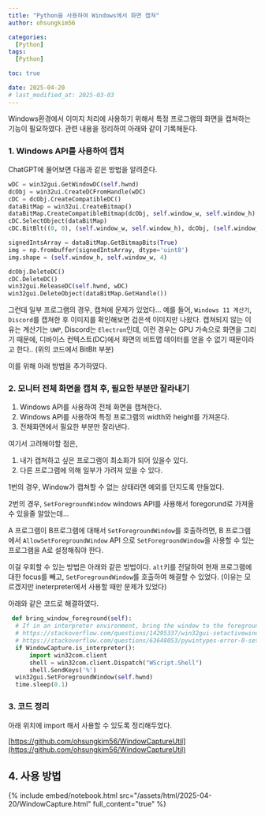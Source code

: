 ```yaml
---
title: "Python을 사용하여 Windows에서 화면 캡쳐"
author: ohsungkim56

categories:
  [Python]
tags:
  [Python]

toc: true

date: 2025-04-20
# last_modified_at: 2025-03-03
---
```


Windows환경에서 이미지 처리에 사용하기 위해서 특정 프로그램의 화면을 캡쳐하는 기능이 필요하였다.
관련 내용을 정리하여 아래와 같이 기록해둔다.

### 1. Windows API를 사용하여 캡쳐

ChatGPT에 물어보면 다음과 같은 방법을 알려준다.
``` python
wDC = win32gui.GetWindowDC(self.hwnd)
dcObj = win32ui.CreateDCFromHandle(wDC)
cDC = dcObj.CreateCompatibleDC()
dataBitMap = win32ui.CreateBitmap()
dataBitMap.CreateCompatibleBitmap(dcObj, self.window_w, self.window_h)
cDC.SelectObject(dataBitMap)
cDC.BitBlt((0, 0), (self.window_w, self.window_h), dcObj, (self.window_x, self.window_y), win32con.SRCCOPY)

signedIntsArray = dataBitMap.GetBitmapBits(True)
img = np.frombuffer(signedIntsArray, dtype='uint8')
img.shape = (self.window_h, self.window_w, 4)

dcObj.DeleteDC()
cDC.DeleteDC()
win32gui.ReleaseDC(self.hwnd, wDC)
win32gui.DeleteObject(dataBitMap.GetHandle())
```

그런데 일부 프로그램의 경우, 캡쳐에 문제가 있었다...
예를 들어, `Windows 11 계산기`, `Discord`를 캡쳐한 후 이미지를 확인해보면 검은색 이미지만 나왔다.
캡쳐되지 않는 이유는 계산기는 `UWP`, Discord는 `Electron`인데, 이런 경우는 GPU 가속으로 화면을 그리기 때문에,
디바이스 컨텍스트(DC)에서 화면의 비트맵 데이터를 얻을 수 없기 때문이라고 한다.. (위의 코드에서 BitBlt 부분)

이를 위해 아래 방법을 추가하였다.


### 2. 모니터 전체 화면을 캡쳐 후, 필요한 부분만 잘라내기

1. Windows API를 사용하여 전체 화면을 캡쳐한다.
2. Windows API를 사용하여 특정 프로그램의 width와 height를 가져온다.
3. 전체화면에서 필요한 부분만 잘라낸다.

여기서 고려해야할 점은,
1. 내가 캡쳐하고 싶은 프로그램이 최소화가 되어 있을수 있다.
2. 다른 프로그램에 의해 일부가 가려져 있을 수 있다.

1번의 경우, Window가 캡쳐할 수 없는 상태라면 예외를 던지도록 만들었다.

2번의 경우, `SetForegroundWindow` windows API를 사용해서 foregorund로 가져올 수 있을줄 알았는데...

A 프로그램이 B프로그램에 대해서 `SetForegroundWindow`를 호출하려면,
B 프로그램에서 `AllowSetForegroundWindow` API 으로 `SetForegroundWindow`을 사용할 수 있는 프로그램을 A로 설정해줘야 한다.

이걸 우회할 수 있는 방법은 아래와 같은 방법이다.
`alt`키를 전달하여 현재 프로그램에대한 focus를 빼고, `SetForegroundWindow`를 호출하여 해결할 수 있었다.
(이유는 모르겠지만 ineterpreter에서 사용할 때만 문제가 있었다)

아래와 같은 코드로 해결하였다.


``` python
 def bring_window_foreground(self):
  # If in an interpreter environment, bring the window to the foreground.
  # https://stackoverflow.com/questions/14295337/win32gui-setactivewindow-error-the-specified-procedure-could-not-be-found
  # https://stackoverflow.com/questions/63648053/pywintypes-error-0-setforegroundwindow-no-error-message-is-available
  if WindowCapture.is_interpreter():
      import win32com.client
      shell = win32com.client.Dispatch("WScript.Shell")
      shell.SendKeys('%')
  win32gui.SetForegroundWindow(self.hwnd)
  time.sleep(0.1)
```

### 3. 코드 정리
아래 위치에 import 해서 사용할 수 있도록 정리해두었다.

[https://github.com/ohsungkim56/WindowCaptureUtil](https://github.com/ohsungkim56/WindowCaptureUtil)

## 4. 사용 방법
{% include embed/notebook.html src="/assets/html/2025-04-20/WindowCapture.html" full_content="true" %}
